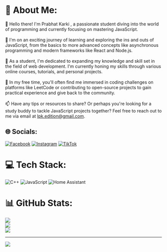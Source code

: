 # 💫 About Me:
👋 Hello there! I'm Prabhat Karki , a passionate student diving into the world of programming and currently focusing on mastering JavaScript.<br><br>🚀 I'm on an exciting journey of learning and exploring the ins and outs of JavaScript, from the basics to more advanced concepts like asynchronous programming and modern frameworks like React and Node.js.<br><br>💼 As a student, I'm dedicated to expanding my knowledge and skill set in the field of web development. I'm currently honing my skills through various online courses, tutorials, and personal projects.<br><br>🌱 In my free time, you'll often find me immersed in coding challenges on platforms like LeetCode or contributing to open-source projects to gain practical experience and give back to the community.<br><br>📫 Have any tips or resources to share? Or perhaps you're looking for a study buddy to tackle JavaScript projects together? Feel free to reach out to me via email at lpk.edition@gmail.com.


## 🌐 Socials:
[![Facebook](https://img.shields.io/badge/Facebook-%231877F2.svg?logo=Facebook&logoColor=white)](https://facebook.com/https://www.facebook.com/prabhat.aliver?mibextid=ZbWKwL) [![Instagram](https://img.shields.io/badge/Instagram-%23E4405F.svg?logo=Instagram&logoColor=white)](https://instagram.com/https://l.facebook.com/l.php?u=https%3A%2F%2Fwww.instagram.com%2Fa.liver.07%3Figsh%3DMWN2MjdqN3Nwbm83eg%253D%253D%26fbclid%3DIwAR3L22Lr90CEQyx1SydUnRgwR_sxZ80c68ialKLNyPNEHyITfubMgtbXC_k&h=AT34I48mgT5PG0Lh-VgbYThHpFEY1MfK7DPCd4kMRsIay797qxlDNw3j3Nh99WikAyAIkC16lLykMSkPNBRRx1U5EStshFlf0XCRtqYeHCwZVNzJhRd1UXHkK1QhK4guTH3IRTOnOSV8S8n6eiZtdA) [![TikTok](https://img.shields.io/badge/TikTok-%23000000.svg?logo=TikTok&logoColor=white)](https://tiktok.com/@https://l.facebook.com/l.php?u=https%3A%2F%2Fwww.tiktok.com%2F%40prabhat.karki%3F_t%3D8kkVrYOu2S5%26_r%3D1%26fbclid%3DIwAR3bh0w-cAehRXzPMWfJNrljP6yS3qHw2wT7Dq2vNKTfsZ7InTnbaFmTst8&h=AT34I48mgT5PG0Lh-VgbYThHpFEY1MfK7DPCd4kMRsIay797qxlDNw3j3Nh99WikAyAIkC16lLykMSkPNBRRx1U5EStshFlf0XCRtqYeHCwZVNzJhRd1UXHkK1QhK4guTH3IRTOnOSV8S8n6eiZtdA) 

# 💻 Tech Stack:
![C++](https://img.shields.io/badge/c++-%2300599C.svg?style=for-the-badge&logo=c%2B%2B&logoColor=white) ![JavaScript](https://img.shields.io/badge/javascript-%23323330.svg?style=for-the-badge&logo=javascript&logoColor=%23F7DF1E) ![Home Assistant](https://img.shields.io/badge/home%20assistant-%2341BDF5.svg?style=for-the-badge&logo=home-assistant&logoColor=white)
# 📊 GitHub Stats:
![](https://github-readme-stats.vercel.app/api?username=prabhatX7&theme=dark&hide_border=false&include_all_commits=true&count_private=false)<br/>
![](https://github-readme-streak-stats.herokuapp.com/?user=prabhatX7&theme=dark&hide_border=false)<br/>
![](https://github-readme-stats.vercel.app/api/top-langs/?username=prabhatX7&theme=dark&hide_border=false&include_all_commits=true&count_private=false&layout=compact)

---
[![](https://visitcount.itsvg.in/api?id=prabhatX7&icon=0&color=0)](https://visitcount.itsvg.in)

<!-- Proudly created with GPRM ( https://gprm.itsvg.in ) -->
